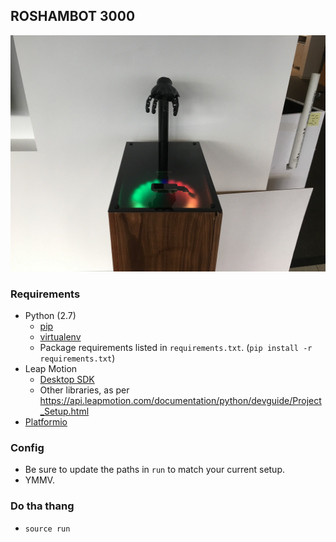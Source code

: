 ## ROSHAMBOT 3000

![Alt text](/assets/roshambot.jpg?raw=true "Roshambot")

### Requirements
* Python (2.7)
    * [pip](https://pip.pypa.io/en/stable/installing/)
    * [virtualenv](https://virtualenv.pypa.io/en/stable/installation/)
    * Package requirements listed in `requirements.txt`. (`pip install -r requirements.txt`)
* Leap Motion
    * [Desktop SDK](https://developer.leapmotion.com/v2)
    * Other libraries, as per https://api.leapmotion.com/documentation/python/devguide/Project_Setup.html
* [Platformio](http://docs.platformio.org/en/stable/installation.html)

### Config
* Be sure to update the paths in `run` to match your current setup.
* YMMV.

### Do tha thang
* `source run`
